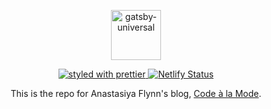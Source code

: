 <p align="center">
  <a href="https://github.com/fabe/gatsby-universal">
    <img
      src="https://i.imgur.com/MFWrZSx.png"
      height="80"
      alt="gatsby-universal"
      title="gatsby-universal"
    />
  </a>
</p>

<p align="center">
  <a href="https://github.com/prettier/prettier">
    <img
      src="https://img.shields.io/badge/styled_with-prettier-ff69b4.svg"
      alt="styled with prettier"
    />
  </a>
  <a href="https://app.netlify.com/sites/determined-noyce-bc7907/deploys">
    <img
      src="https://api.netlify.com/api/v1/badges/e9a6f50b-49d3-4eeb-83a4-4a16118fa2c9/deploy-status"
      alt="Netlify Status"
    />
  </a>
</p>

<p align="center">
  This is the repo for Anastasiya Flynn's blog, <a href="https://codealamode.blog/">Code à la Mode</a>.
</p>
